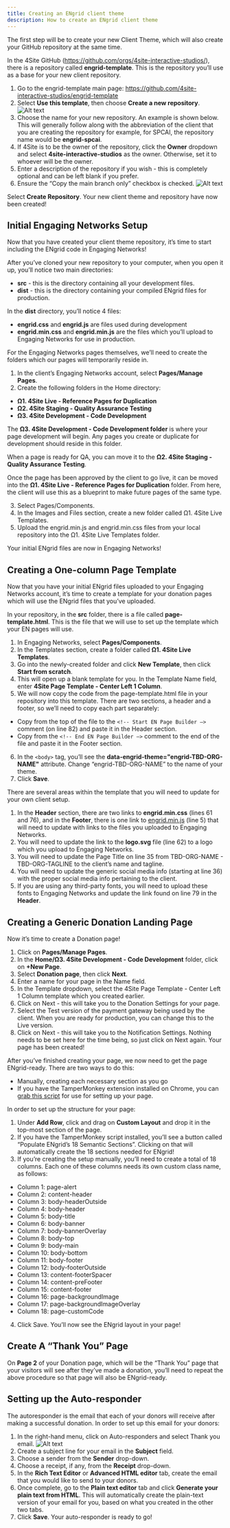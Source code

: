```yaml
---
title: Creating an ENgrid client theme
description: How to create an ENgrid client theme
---
```


The first step will be to create your new Client Theme, which will also create your GitHub repository at the same time. 

In the 4Site GitHub (https://github.com/orgs/4site-interactive-studios/), there is a repository called **engrid-template**. This is the repository you’ll use as a base for your new client repository.

1. Go to the engrid-template main page: https://github.com/4site-interactive-studios/engrid-template
2. Select **Use this template**, then choose **Create a new repository**.
![Alt text](https://engrid.4sitestudios.com/images/create-engrid-theme-1.png)
3. Choose the name for your new repository. An example is shown below. This will generally follow along with the abbreviation of the client that you are creating the repository for example, for SPCAI, the repository name would be **engrid-spcai**. 
4. If 4Site is to be the owner of the repository, click the **Owner** dropdown and select **4site-interactive-studios** as the owner. Otherwise, set it to whoever will be the owner. 
5. Enter a description of the repository if you wish - this is completely optional and can be left blank if you prefer.
6. Ensure the “Copy the main branch only” checkbox is checked.
![Alt text](https://engrid.4sitestudios.com/images/create-engrid-theme-2.png) 

Select **Create Repository**. Your new client theme and repository have now been created!

## Initial Engaging Networks Setup

Now that you have created your client theme repository, it’s time to start including the ENgrid code in Engaging Networks!

After you’ve cloned your new repository to your computer, when you open it up, you’ll notice two main directories:
- **src** - this is the directory containing all your development files.
- **dist** - this is the directory containing your compiled ENgrid files for production.

In the **dist** directory, you’ll notice 4 files:

- **engrid.css** and **engrid.js** are files used during development
- **engrid.min.css** and **engrid.min.js** are the files which you’ll upload to Engaging Networks for use in production.

For the Engaging Networks pages themselves, we’ll need to create the folders which our pages will temporarily reside in.

1. In the client’s Engaging Networks account, select **Pages/Manage Pages**.
2. Create the following folders in the Home directory: 
- **Ω1. 4Site Live - Reference Pages for Duplication**
- **Ω2. 4Site Staging - Quality Assurance Testing**
- **Ω3. 4Site Development - Code Development**

The **Ω3. 4Site Development - Code Development folder** is where your page development will begin. Any pages you create or duplicate for development should reside in this folder. 

When a page is ready for QA, you can move it to the **Ω2. 4Site Staging - Quality Assurance Testing**.

Once the page has been approved by the client to go live, it can be moved into the **Ω1. 4Site Live - Reference Pages for Duplication** folder. From here, the client will use this as a blueprint to make future pages of the same type. 

3. Select Pages/Components.
4. In the Images and Files section, create a new folder called Ω1. 4Site Live Templates.
5. Upload the engrid.min.js and engrid.min.css files from your local repository into the Ω1. 4Site Live Templates folder. 

Your initial ENgrid files are now in Engaging Networks!

## Creating a One-column Page Template

Now that you have your initial ENgrid files uploaded to your Engaging Networks account, it’s time to create a template for your donation pages which will use the ENgrid files that you’ve uploaded.

In your repository, in the **src** folder, there is a file called **page-template.html**. This is the file that we will use to set up the template which your EN pages will use. 
1. In Engaging Networks, select **Pages/Components**.
2. In the Templates section, create a folder called **Ω1. 4Site Live Templates**.
3. Go into the newly-created folder and click **New Template**, then click **Start from scratch**.
4. This will open up a blank template for you. In the Template Name field, enter **4Site Page Template - Center Left 1 Column**.
5. We will now copy the code from the page-template.html file in your repository into this template. There are two sections, a header and a footer, so we’ll need to copy each part separately:
- Copy from the top of the file to the `<!-- Start EN Page Builder –>` comment (on line 82) and paste it in the Header section.
- Copy from the `<!-- End EN Page Builder –>` comment to the end of the file and paste it in the Footer section.
6. In the `<body>` tag, you’ll see the **data-engrid-theme="engrid-TBD-ORG-NAME"** attribute. Change “engrid-TBD-ORG-NAME” to the name of your theme.  
7. Click **Save**.

There are several areas within the template that you will need to update for your own client setup. 

1. In the **Header** section, there are two links to **engrid.min.css** (lines 61 and 76), and in the **Footer**, there is one link to [engrid.min.js](https://engrid.min.js) (line 5) that will need to update with links to the files you uploaded to Engaging Networks. 
2. You will need to update the link to the **logo.svg** file (line 62) to a logo which you upload to Engaging Networks.
3. You will need to update the Page Title on line 35 from TBD-ORG-NAME - TBD-ORG-TAGLINE to the client’s name and tagline.
4. You will need to update the generic social media info (starting at line 36) with the proper social media info pertaining to the client.
5. If you are using any third-party fonts, you will need to upload these fonts to Engaging Networks and update the link found on line 79 in the **Header**.


## Creating a Generic Donation Landing Page

Now it’s time to create a Donation page! 

1. Click on **Pages/Manage Pages**. 
2. In the **Home/Ω3. 4Site Development - Code Development** folder, click on **+New Page**.
3. Select **Donation page**, then click **Next**.
4. Enter a name for your page in the Name field.
5. In the Template dropdown, select the 4Site Page Template - Center Left 1 Column template which you created earlier.
6. Click on Next - this will take you to the Donation Settings for your page.
7. Select the Test version of the payment gateway being used by the client. When you are ready for production, you can change this to the Live version.
8. Click on Next - this will take you to the Notification Settings. Nothing needs to be set here for the time being, so just click on Next again. Your page has been created!

After you’ve finished creating your page, we now need to get the page ENgrid-ready. There are two ways to do this:

- Manually, creating each necessary section as you go
- If you have the TamperMonkey extension installed on Chrome, you can [grab this script](https://github.com/4site-interactive-studios/bryans-tampermonkey-scripts/blob/main/ENgrid%20-%20Populate%2018%20Semantic%20Sections%20into%20Advanced%20Row.user.js) for use for setting up your page.

In order to set up the structure for your page:

1. Under **Add Row**, click and drag on **Custom Layout** and drop it in the top-most section of the page.
2. If you have the TamperMonkey script installed, you’ll see a button called “Populate ENgrid’s 18 Semantic Sections”. Clicking on that will automatically create the 18 sections needed for ENgrid!
3. If you’re creating the setup manually, you’ll need to create a total of 18 columns. Each one of these columns needs its own custom class name, as follows:
- Column 1: page-alert
- Column 2: content-header
- Column 3: body-headerOutside
- Column 4: body-header
- Column 5: body-title
- Column 6: body-banner
- Column 7: body-bannerOverlay
- Column 8: body-top
- Column 9: body-main
- Column 10: body-bottom
- Column 11: body-footer
- Column 12: body-footerOutside
- Column 13: content-footerSpacer
- Column 14: content-preFooter
- Column 15: content-footer
- Column 16: page-backgroundImage
- Column 17: page-backgroundImageOverlay
- Column 18: page-customCode
4. Click Save. You’ll now see the ENgrid layout in your page!

## Create A “Thank You” Page

On **Page 2** of your Donation page, which will be the “Thank You” page that your visitors will see after they’ve made a donation, you’ll need to repeat the above procedure so that page will also be ENgrid-ready.

## Setting up the Auto-responder

The autoresponder is the email that each of your donors will receive after making a successful donation. In order to set up this email for your donors:

1. In the right-hand menu, click on Auto-responders and select Thank you email.
![Alt text](https://engrid.4sitestudios.com/images/create-engrid-theme-3.png)
2. Create a subject line for your email in the **Subject** field. 
3. Choose a sender from the **Sender** drop-down.
4. Choose a receipt, if any, from the **Receipt** drop-down.
5. In the **Rich Text Editor** or **Advanced HTML editor** tab, create the email that you would like to send to your donors.
6. Once complete, go to the **Plain text editor** tab and click **Generate your plain text from HTML**. This will automatically create the plain-text version of your email for you, based on what you created in the other two tabs.
7. Click **Save**. Your auto-responder is ready to go!
